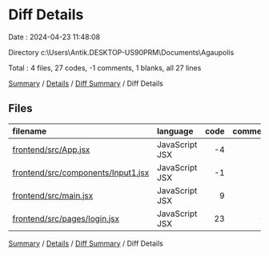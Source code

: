 # Diff Details

Date : 2024-04-23 11:48:08

Directory c:\\Users\\Antik.DESKTOP-US90PRM\\Documents\\Agaupolis

Total : 4 files,  27 codes, -1 comments, 1 blanks, all 27 lines

[Summary](results.md) / [Details](details.md) / [Diff Summary](diff.md) / Diff Details

## Files
| filename | language | code | comment | blank | total |
| :--- | :--- | ---: | ---: | ---: | ---: |
| [frontend/src/App.jsx](/frontend/src/App.jsx) | JavaScript JSX | -4 | 0 | 1 | -3 |
| [frontend/src/components/Input1.jsx](/frontend/src/components/Input1.jsx) | JavaScript JSX | -1 | 0 | 0 | -1 |
| [frontend/src/main.jsx](/frontend/src/main.jsx) | JavaScript JSX | 9 | 0 | 0 | 9 |
| [frontend/src/pages/login.jsx](/frontend/src/pages/login.jsx) | JavaScript JSX | 23 | -1 | 0 | 22 |

[Summary](results.md) / [Details](details.md) / [Diff Summary](diff.md) / Diff Details